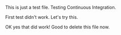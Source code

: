 This is just a test file. Testing Continuous Integration.

First test didn't work. Let's try this.

OK yes that did work! Good to delete this file now.
